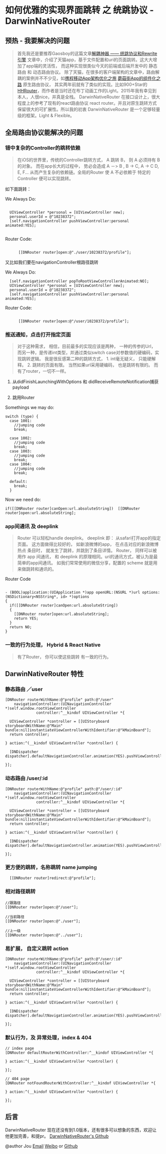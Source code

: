 
# 如何优雅的实现界面跳转 之 统跳协议 - DarwinNativeRouter

## 预热  - 我要解决的问题

> 首先我还是要推荐Gaosboy的这篇文章[解耦神器 —— 统跳协议和Rewrite引擎](http://pingguohe.net/2015/11/24/Navigator-and-Rewrite.html)
> 文章中，介绍了天猫app，基于文件配置和uri的页面跳转。这大大增加了app端的灵活性， 而这种实现很类似今天的前端或后端开发中的 静态路由 和 动态路由协议。
> 除了天猫，在很多的客户端架构的文章中，路由解耦的案例并不不少见，如[携程移动App架构优化之旅](https://mp.weixin.qq.com/s?__biz=MzA3ODg4MDk0Ng==&mid=403009403&idx=1&sn=d19264fa1d06b9c5a9dfb1d192a0ed8e&scene=1&srcid=0401q08nZugjahvHG8rIXA3D&key=710a5d99946419d9421e8fbc5fb565c3a91aaaba22b5db9dffc9bcfae33aa18f533fbe82c6c570fec3720d82be5b9b5a&ascene=0&uin=MTMzODgyNTU%3D&devicetype=iMac+MacBookPro10%2C1+OSX+OSX+10.11+build(15A282b)&version=11000004&pass_ticket=IbzhLj2Kxa98XTnVDWywF6o6dyAlCik592Btwh3yT4A%3D)
> [蘑菇街App的组件化之路](https://mp.weixin.qq.com/s?__biz=MzA3ODg4MDk0Ng==&mid=402696366&idx=1&sn=ba8cbd75849b9657175c4b25bb0ac5b5&scene=1&srcid=0401oAmP7sfKiXI2di3pJuOk&key=710a5d99946419d91e680351171de6fada2f6c71eaae2e235c5d4c37c97363d6a9d3cd45dd9ab9cdcccf2a0e701d01c5&ascene=0&uin=MTMzODgyNTU%3D&devicetype=iMac+MacBookPro10%2C1+OSX+OSX+10.11+build(15A282b)&version=11000004&pass_ticket=IbzhLj2Kxa98XTnVDWywF6o6dyAlCik592Btwh3yT4A%3D)
> 原生路由协议， 其实两年前就有了类似的实现。比如900+Star的[HHRouter](https://github.com/Huohua/HHRouter)，而作者是当时还在布丁动画工作的Light。2015年我有幸见到本人，人很nice，并真是全栈。
> DarwinNativeRouter 在接口设计上，很大程度上的参考了现有的react路由协议 react router。并且对原生跳转方式保留很大的可扩展性。所以我的初衷 DarwinNativeRouter 是一个足够轻量级的框架。Light & Flexible。

## 全局路由协议能解决的问题

### 错中复杂的Controller的跳转依赖

> 在iOS的世界里，传统的Controller跳转方式， A 跳转 B， 则 A 必须持有 B 的对象。 而在app长大的过程中， 势必会造成 A －> B , B -> C, A -> C D, E, F...
> 从而产生复杂的依赖链。全局的Router 使 A 不必依赖于 特定的 Controller 便可以实现跳转。

如下面跳转：

We Always Do:

```

  UIViewController *personal = [UIViewController new];
  personal.userId = @"10238372";
  [self.navigationController pushViewController:personal animated:YES];


```

Router Code:

```

      [[DNRouter router]open:@"./user/10238372/profile"];

```

又比如我们要在navigationController根路径跳转

We Always Do:

```
  [self.navigationController popToRootViewControllerAnimated:NO];
  UIViewController *personal = [UIViewController new];
  personal.userId = @"10238372";
  [self.navigationController pushViewController:personal animated:YES];

```

Router Code:

```

      [[DNRouter router]open:@"/user/10238372/profile"];

```

### 推送通知，点击打开指定页面

> 对于这种需求， 相信，目前最多的实现应该是两种， 一种的传参的Url， 而另一种，是传递int类型，并通过类似switch case对参数值的硬编码，实现跳转逻辑。
> 我是很反感第二种的跳转方式， 1. int毫无疑义， 只能硬解释。 2. 跳转的页面有限。 当然如果url采用硬编码， 也是跳转有限的。
> 而有了router，一切不一样。

1. 从didFinishLaunchingWithOptions 和 didReceiveRemoteNotification捕获payload

2. 跳用Router

Somethings we may do:

```
switch (type) {
  case 1001:
    //jumping code
    break;

  case 1002:
    //jumping code
    break;
  case 1003:
    //jumping code
    break;
  case 1004:
    //jumping code
    break;

  default:
    break;
  }
```

Now we need do:
```
if([[DNRouter router]canOpen:url.absoluteString])  [[DNRouter router]open:url.absoluteString];

```
### app间通讯 及 deeplink

> Router 可以轻松handle deeplink。 deeplink 即： 从safari打开app的指定页面。 这方面做得比较好的， 如新浪微博的app， 在点击对应的新浪微博热点 条目时， 就发生了跳转，并跳到了条目详情。
> Router， 同样可以被用作 app 间通讯， 和 deeplink 的原理相同。uri的通讯方式，被认为是最简单的app间通讯。 如我们常常使用的微信分享，配置的 scheme 就是用来做跳转和通讯的。

Router Code

```

- (BOOL)application:(UIApplication *)app openURL:(NSURL *)url options:(NSDictionary<NSString*, id> *)options
{
  if([[DNRouter router]canOpen:url.absoluteString])
  {
    [[DNRouter router]open:url.absoluteString];
    return YES;
  }
  return NO;
}

```
### 一致的行为处理， Hybrid & React Native

> 有了Router， 你可以使这些跳转 有一致的行为。

## DarwinNativeRouter 特性


### 静态路由 ／user

```
[DNRouter routerWithName:@"profile" path:@"/user"
    navigationController:(UINavigationController *)self.window.rootViewController
              controller:^__kindof UIViewController *{

  UIViewController *controller = [[UIStoryboard storyboardWithName:@"Main" bundle:nil]instantiateViewControllerWithIdentifier:@"kMainBoard"];
  return controller;

} action:^(__kindof UIViewController *controller) {

  [DNDispatcher dispatcher].defaultNavigationController.animation(YES).pushViewController(controller);

}];

```


### 动态路由 /user/:id

```
[DNRouter routerWithName:@"profile" path:@"/user/:id"
    navigationController:(UINavigationController *)self.window.rootViewController
              controller:^__kindof UIViewController *{

  UIViewController *controller = [[UIStoryboard storyboardWithName:@"Main" bundle:nil]instantiateViewControllerWithIdentifier:@"kMainBoard"];
  return controller;

} action:^(__kindof UIViewController *controller) {

  [DNDispatcher dispatcher].defaultNavigationController.animation(YES).pushViewController(controller);

}];

```
### 更方便的跳转，名称跳转 name jumping

```
  [[DNRouter router]redirect:@"profile"];

```

### 相对路径跳转

```
//跟路径
[[DNRouter router]open:@"/user"];

//当前路径
[[DNRouter router]open:@"./user"];

//上一级
[[DNRouter router]open:@"../user"];

```
### 易扩展， 自定义跳转 action

```
[DNRouter routerWithName:@"profile" path:@"/user/:id"
    navigationController:(UINavigationController *)self.window.rootViewController
              controller:^__kindof UIViewController *{

  UIViewController *controller = [[UIStoryboard storyboardWithName:@"Main" bundle:nil]instantiateViewControllerWithIdentifier:@"kMainBoard"];
  return controller;

} action:^(__kindof UIViewController *controller) {

  [DNDispatcher dispatcher].defaultNavigationController.animation(YES).pushViewController(controller);

}];

```
### 默认行为，及 异常处理，index & 404

```
// index page
[DNRouter defaultRouterWithController:^__kindof UIViewController *{

} action:^(__kindof UIViewController *controller) {

}];

// 404 page
[DNRouter notFoundRouterWithController:^__kindof UIViewController *{

} action:^(__kindof UIViewController *controller) {

}];

```

## 后言

DarwinNativeRouter 现在还没有到1.0版本，还有很多可以想象的东西，欢迎让他更加完善，和提pr。
[DarwinNativeRouter's Github](https://github.com/oenius/DarwinNativeDispatcher)


@author Jou [Email](jou@oenius.com) [Weibo](http://weibo.com/monfur) or [Github](https://github.com/oenius)
